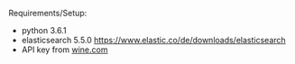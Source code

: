 Requirements/Setup:
* python 3.6.1
* elasticsearch 5.5.0 https://www.elastic.co/de/downloads/elasticsearch
* API key from [wine.com](https://api.wine.com)
